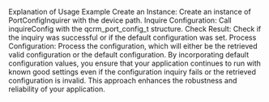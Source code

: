 Explanation of Usage Example
Create an Instance: Create an instance of PortConfigInquirer with the device path.
Inquire Configuration: Call inquireConfig with the qcrm_port_config_t structure.
Check Result: Check if the inquiry was successful or if the default configuration was set.
Process Configuration: Process the configuration, which will either be the retrieved valid configuration or the default configuration.
By incorporating default configuration values, you ensure that your application continues to run with known good settings even if the configuration inquiry fails or the retrieved configuration is invalid. This approach enhances the robustness and reliability of your application.
